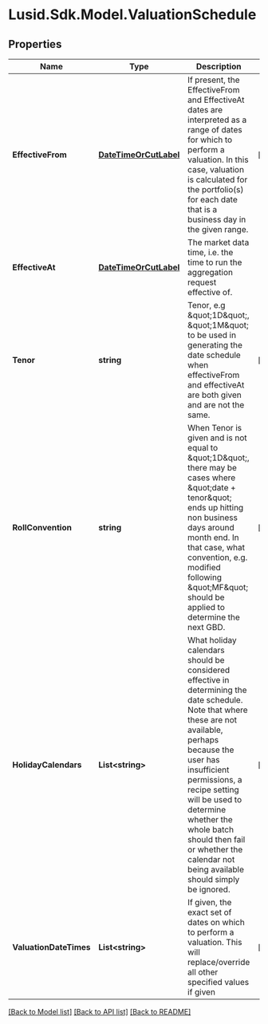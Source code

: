
# Lusid.Sdk.Model.ValuationSchedule

## Properties

Name | Type | Description | Notes
------------ | ------------- | ------------- | -------------
**EffectiveFrom** | [**DateTimeOrCutLabel**](DateTimeOrCutLabel.md) | If present, the EffectiveFrom and EffectiveAt dates are interpreted as a range of dates for which to perform a valuation.  In this case, valuation is calculated for the portfolio(s) for each date that is a business day in the given range. | [optional] 
**EffectiveAt** | [**DateTimeOrCutLabel**](DateTimeOrCutLabel.md) | The market data time, i.e. the time to run the aggregation request effective of. | 
**Tenor** | **string** | Tenor, e.g \&quot;1D\&quot;, \&quot;1M\&quot; to be used in generating the date schedule when effectiveFrom and effectiveAt are both given and are not the same. | [optional] 
**RollConvention** | **string** | When Tenor is given and is not equal to \&quot;1D\&quot;, there may be cases where \&quot;date + tenor\&quot; ends up hitting non business days around month end. In that case,  what convention, e.g. modified following \&quot;MF\&quot; should be applied to determine the next GBD. | [optional] 
**HolidayCalendars** | **List&lt;string&gt;** | What holiday calendars should be considered effective in determining the date schedule. Note that where these are not available, perhaps because the user  has insufficient permissions, a recipe setting will be used to determine whether the whole batch should then fail or whether the calendar not being available  should simply be ignored. | [optional] 
**ValuationDateTimes** | **List&lt;string&gt;** | If given, the exact set of dates on which to perform a valuation. This will replace/override all other specified values if given | [optional] 

[[Back to Model list]](../README.md#documentation-for-models)
[[Back to API list]](../README.md#documentation-for-api-endpoints)
[[Back to README]](../README.md)

